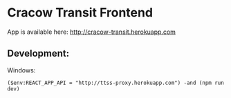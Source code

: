 # Cracow Transit Frontend
App is available here: http://cracow-transit.herokuapp.com


## Development:

Windows:
```
($env:REACT_APP_API = "http://ttss-proxy.herokuapp.com") -and (npm run dev)
```